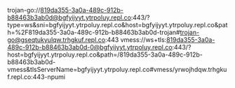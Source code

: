 trojan-go://819da355-3a0a-489c-912b-b88463b3ab0d@bgfyijyyt.ytrpoluy.repl.co:443/?type=ws&sni=bgfyijyyt.ytrpoluy.repl.co&host=bgfyijyyt.ytrpoluy.repl.co&path=%2F819da355-3a0a-489c-912b-b88463b3ab0d-trojan#trojan-go@gseqtukyulqw.trhgkuf.repl.co:443
vmess://ws+tls:819da355-3a0a-489c-912b-b88463b3ab0d-0@bgfyijyyt.ytrpoluy.repl.co:443/?host=bgfyijyyt.ytrpoluy.repl.co&path=/819da355-3a0a-489c-912b-b88463b3ab0d-vmess&tlsServerName=bgfyijyyt.ytrpoluy.repl.co#vmess/yrwojhdqw.trhgkuf.repl.co:443-npumi

